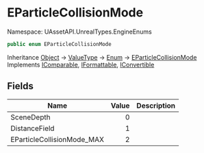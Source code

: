 # EParticleCollisionMode

Namespace: UAssetAPI.UnrealTypes.EngineEnums

```csharp
public enum EParticleCollisionMode
```

Inheritance [Object](https://docs.microsoft.com/en-us/dotnet/api/system.object) → [ValueType](https://docs.microsoft.com/en-us/dotnet/api/system.valuetype) → [Enum](https://docs.microsoft.com/en-us/dotnet/api/system.enum) → [EParticleCollisionMode](./uassetapi.unrealtypes.engineenums.eparticlecollisionmode.md)<br>
Implements [IComparable](https://docs.microsoft.com/en-us/dotnet/api/system.icomparable), [IFormattable](https://docs.microsoft.com/en-us/dotnet/api/system.iformattable), [IConvertible](https://docs.microsoft.com/en-us/dotnet/api/system.iconvertible)

## Fields

| Name | Value | Description |
| --- | --: | --- |
| SceneDepth | 0 |  |
| DistanceField | 1 |  |
| EParticleCollisionMode_MAX | 2 |  |
